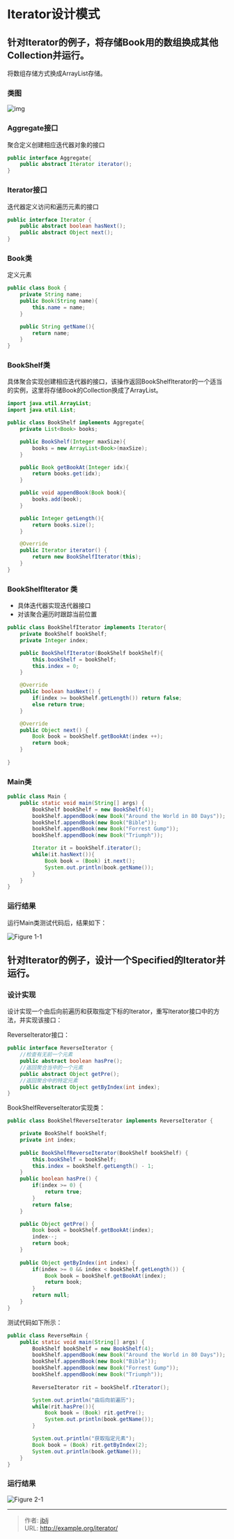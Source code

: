 # Iterator设计模式


## 针对Iterator的例子，将存储Book用的数组换成其他Collection并运行。

将数组存储方式换成ArrayList存储。

### 类图

![img](https://cdn.jsdelivr.net/gh/ajblj/blogImage@main/d2l/%25E7%25B1%25BB%25E5%259B%25BE.png)

### Aggregate接口

聚合定义创建相应迭代器对象的接口

```java
public interface Aggregate{
    public abstract Iterator iterator();
}
```

### Iterator接口

迭代器定义访问和遍历元素的接口

```java
public interface Iterator {
    public abstract boolean hasNext();
    public abstract Object next();
}

```

### Book类

定义元素

```java
public class Book {
    private String name;
    public Book(String name){
        this.name = name;
    }

    public String getName(){
        return name;
    }
}

```

### BookShelf类

具体聚合实现创建相应迭代器的接口，该操作返回BookShelfIterator的一个适当的实例，这里将存储Book的Collection换成了ArrayList。

```java
import java.util.ArrayList;
import java.util.List;

public class BookShelf implements Aggregate{
    private List<Book> books;

    public BookShelf(Integer maxSize){
        books = new ArrayList<Book>(maxSize);
    }

    public Book getBookAt(Integer idx){
        return books.get(idx);
    }

    public void appendBook(Book book){
        books.add(book);
    }

    public Integer getLength(){
        return books.size();
    }

    @Override
    public Iterator iterator() {
        return new BookShelfIterator(this);
    }
}

```

### BookShelfIterator 类

-   具体迭代器实现迭代器接口
-   对该聚合遍历时跟踪当前位置

```java
public class BookShelfIterator implements Iterator{
    private BookShelf bookShelf;
    private Integer index;

    public BookShelfIterator(BookShelf bookShelf){
        this.bookShelf = bookShelf;
        this.index = 0;
    }

    @Override
    public boolean hasNext() {
        if(index >= bookShelf.getLength()) return false;
        else return true;
    }

    @Override
    public Object next() {
        Book book = bookShelf.getBookAt(index ++);
        return book;
    }
    
}

```

### Main类

```java
public class Main {
    public static void main(String[] args) {
        BookShelf bookShelf = new BookShelf(4);
        bookShelf.appendBook(new Book("Around the World in 80 Days"));
        bookShelf.appendBook(new Book("Bible"));
        bookShelf.appendBook(new Book("Forrest Gump"));
        bookShelf.appendBook(new Book("Triumph"));

        Iterator it = bookShelf.iterator();
        while(it.hasNext()){
            Book book = (Book) it.next();
            System.out.println(book.getName());
        }
    }
}

```

### 运行结果

运行Main类测试代码后，结果如下：

![Figure 1-1](https://cdn.jsdelivr.net/gh/ajblj/blogImage@main/d2l/image_med6ptwPKo.png)

## 针对Iterator的例子，设计一个Specified的Iterator并运行。

### 设计实现

设计实现一个由后向前遍历和获取指定下标的Iterator，重写Iterator接口中的方法，并实现该接口：

ReverseIterator接口：

```java
public interface ReverseIterator {
    //检查有无前一个元素
    public abstract boolean hasPre();
    //返回聚合当中的一个元素
    public abstract Object getPre();
    //返回聚合中的特定元素
    public abstract Object getByIndex(int index);
}

```

BookShelfReverseIterator实现类：

```java
public class BookShelfReverseIterator implements ReverseIterator {

    private BookShelf bookShelf;
    private int index;
    
    public BookShelfReverseIterator(BookShelf bookShelf) {
        this.bookShelf = bookShelf;
        this.index = bookShelf.getLength() - 1;
    }
    public boolean hasPre() {
        if(index >= 0) {
            return true;
        }
        return false;
    }

    public Object getPre() {
        Book book = bookShelf.getBookAt(index);
        index--;
        return book;
    }
    
    public Object getByIndex(int index) {
        if(index >= 0 && index < bookShelf.getLength()) {
            Book book = bookShelf.getBookAt(index);
            return book;
        }
        return null;
    }
}

```

测试代码如下所示：

```java
public class ReverseMain {
    public static void main(String[] args) {
        BookShelf bookShelf = new BookShelf(4);
        bookShelf.appendBook(new Book("Around the World in 80 Days"));
        bookShelf.appendBook(new Book("Bible"));
        bookShelf.appendBook(new Book("Forrest Gump"));
        bookShelf.appendBook(new Book("Triumph"));
        
        ReverseIterator rit = bookShelf.rIterator();

        System.out.println("由后向前遍历");
        while(rit.hasPre()){
            Book book = (Book) rit.getPre();
            System.out.println(book.getName());
        }

        System.out.println("获取指定元素");
        Book book = (Book) rit.getByIndex(2);
        System.out.println(book.getName());
    }
}

```

### 运行结果

![Figure 2-1](https://cdn.jsdelivr.net/gh/ajblj/blogImage@main/d2l/image_Dbu6X3fL2t.png)

---

> 作者: [jblj](https://github.com/ajblj/)  
> URL: http://example.org/iterator/  

